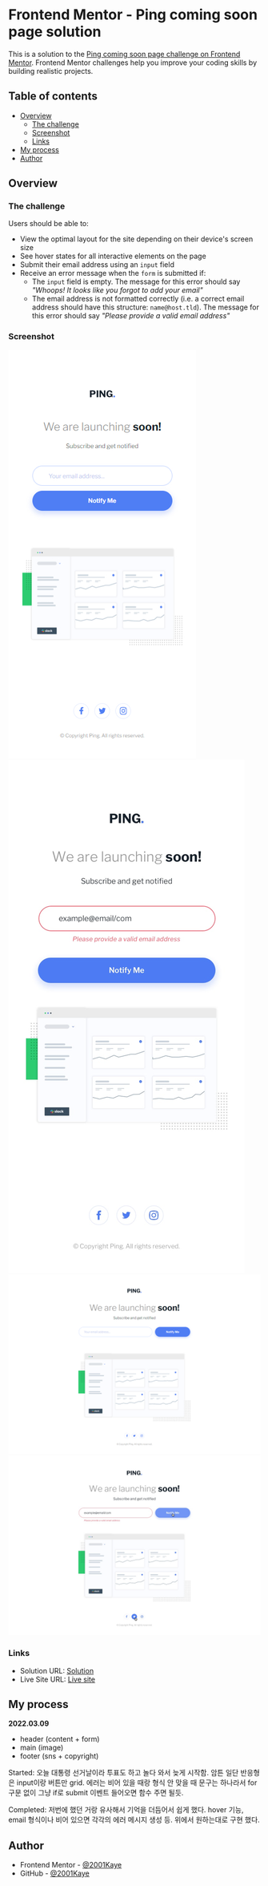 # Frontend Mentor - Ping coming soon page solution

This is a solution to the [Ping coming soon page challenge on Frontend Mentor](https://www.frontendmentor.io/challenges/ping-single-column-coming-soon-page-5cadd051fec04111f7b848da). Frontend Mentor challenges help you improve your coding skills by building realistic projects. 

## Table of contents

- [Overview](#overview)
  - [The challenge](#the-challenge)
  - [Screenshot](#screenshot)
  - [Links](#links)
- [My process](#my-process)
- [Author](#author)

## Overview

### The challenge

Users should be able to:

- View the optimal layout for the site depending on their device's screen size
- See hover states for all interactive elements on the page
- Submit their email address using an `input` field
- Receive an error message when the `form` is submitted if:
	- The `input` field is empty. The message for this error should say *"Whoops! It looks like you forgot to add your email"*
	- The email address is not formatted correctly (i.e. a correct email address should have this structure: `name@host.tld`). The message for this error should say *"Please provide a valid email address"*

### Screenshot

![](./design/mobile-design.jpg)
![](./design/mobile-error-state.jpg)
![](./design/desktop-design.jpg)
![](./design/desktop-hover-error-states.jpg)

### Links

- Solution URL: [Solution](https://www.frontendmentor.io/solutions/ping-single-column-coming-soon-page-7X6O0JTV8)
- Live Site URL: [Live site](https://jhan117.github.io/Ping-single-column-coming-soon-page/)

## My process

**2022.03.09**
   
- header (content + form)
- main (image)
- footer (sns + copyright)
   
Started: 오늘 대통령 선거날이라 투표도 하고 놀다 와서 늦게 시작함. 암튼 일단 반응형은 input이랑 버튼만 grid. 에러는 비어 있을 때랑 형식 안 맞을 때 문구는 하나라서 for 구문 없이 그냥 if로 submit 이벤트 들어오면 함수 주면 될듯.
   
Completed: 저번에 했던 거랑 유사해서 기억을 더듬어서 쉽게 했다. hover 기능, email 형식이나 비어 있으면 각각의 에러 메시지 생성 등. 위에서 원하는대로 구현 했다.

## Author

- Frontend Mentor - [@2001Kaye](https://www.frontendmentor.io/profile/jhan117)
- GitHub - [@2001Kaye](https://github.com/jhan117)
